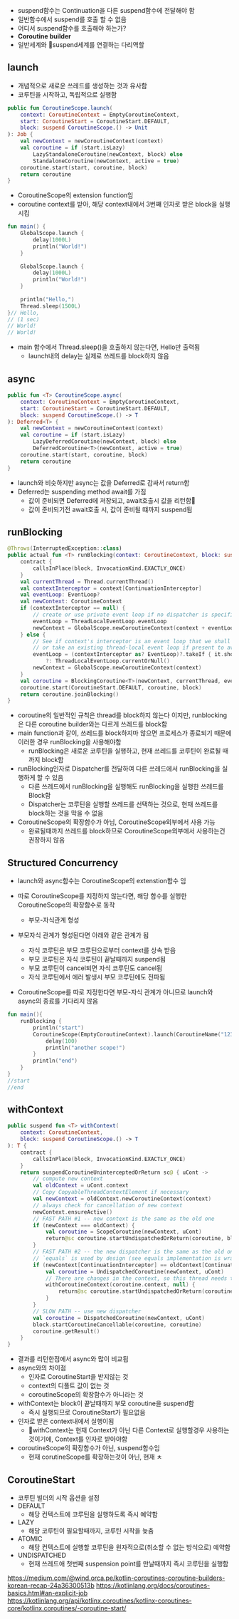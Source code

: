- suspend함수는 Continuation을 다른 suspend함수에 전달해야 함
- 일반함수에서 suspend를 호출 할 수 없음
- 어디서 suspend함수를 호출해야 하는가?
- **Coroutine builder**
- 일반세계와 suspend세계를 연결하는 다리역할

## launch
- 개념적으로 새로운 쓰레드를 생성하는 것과 유사함
- 코루틴을 시작하고, 독립적으로 실행함
```kotlin
public fun CoroutineScope.launch(  
    context: CoroutineContext = EmptyCoroutineContext,  
    start: CoroutineStart = CoroutineStart.DEFAULT,  
    block: suspend CoroutineScope.() -> Unit  
): Job {  
    val newContext = newCoroutineContext(context)  
    val coroutine = if (start.isLazy)  
        LazyStandaloneCoroutine(newContext, block) else  
        StandaloneCoroutine(newContext, active = true)  
    coroutine.start(start, coroutine, block)  
    return coroutine  
}
```
- CoroutineScope의 extension function임
- coroutine context를 받아, 해당 context내에서 3번쨰 인자로 받은 block을 실행시킴

```kotlin
fun main() {  
    GlobalScope.launch {  
        delay(1000L)  
        println("World!")  
    }  
      
    GlobalScope.launch {  
        delay(1000L)  
        println("World!")  
    }
  
    println("Hello,")  
    Thread.sleep(1500L)  
}// Hello,  
// (1 sec)  
// World!  
// World!  
```
- main 함수에서 Thread.sleep()을 호출하지 않는다면, Hello만 출력됨
	- launch내의 delay는 실제로 쓰레드를 block하지 않음

## async
```kotlin
public fun <T> CoroutineScope.async(  
    context: CoroutineContext = EmptyCoroutineContext,  
    start: CoroutineStart = CoroutineStart.DEFAULT,  
    block: suspend CoroutineScope.() -> T  
): Deferred<T> {  
    val newContext = newCoroutineContext(context)  
    val coroutine = if (start.isLazy)  
        LazyDeferredCoroutine(newContext, block) else  
        DeferredCoroutine<T>(newContext, active = true)  
    coroutine.start(start, coroutine, block)  
    return coroutine  
}
```
- launch와 비슷하지만 async는 값을 Deferred로 감싸서 return함
- Deferred는 suspending method await를 가짐
	- 값이 준비되면 Deferred에 저장되고, await호출시 값을 리턴함
	- 값이 준비되기전 await호출 시, 값이 준비될 떄까지 suspend됨

## runBlocking
```kotlin
@Throws(InterruptedException::class)  
public actual fun <T> runBlocking(context: CoroutineContext, block: suspend CoroutineScope.() -> T): T {  
    contract {  
        callsInPlace(block, InvocationKind.EXACTLY_ONCE)  
    }  
    val currentThread = Thread.currentThread()  
    val contextInterceptor = context[ContinuationInterceptor]  
    val eventLoop: EventLoop?  
    val newContext: CoroutineContext  
    if (contextInterceptor == null) {  
        // create or use private event loop if no dispatcher is specified  
        eventLoop = ThreadLocalEventLoop.eventLoop  
        newContext = GlobalScope.newCoroutineContext(context + eventLoop)  
    } else {  
        // See if context's interceptor is an event loop that we shall use (to support TestContext)  
        // or take an existing thread-local event loop if present to avoid blocking it (but don't create one)        
        eventLoop = (contextInterceptor as? EventLoop)?.takeIf { it.shouldBeProcessedFromContext() }  
            ?: ThreadLocalEventLoop.currentOrNull()  
        newContext = GlobalScope.newCoroutineContext(context)  
    }  
    val coroutine = BlockingCoroutine<T>(newContext, currentThread, eventLoop)  
    coroutine.start(CoroutineStart.DEFAULT, coroutine, block)  
    return coroutine.joinBlocking()  
}
```
- coroutine의 일반적인 규칙은 thread를 block하지 않는다 이지만, runblocking은 다른 coroutine builder와는 다르게 쓰레드를 block함
- main function과 같이, 쓰레드를 block하지마 않으면 프로세스가 종료되기 때문에 이러한 경우 runBlocking을 사용해야함
	- runBlocking은 새로운 코루틴을 실행하고, 현재 쓰레드를 코루틴이 완료될 때 까지 block함
- runBlocking인자로 Dispatcher를 전달하여 다른 쓰레드에서 runBlocking을 실행하게 할 수 있음
	- 다른 쓰레드에서 runBlocking을 실행해도 runBlocking을 실행한 쓰레드를 Block함
	- Dispatcher는 코루틴을 실행할 쓰레드를 선택하는 것으로, 현재 쓰레드를 block하는 것을 막을 수 없음
- CoroutineScope의 확장함수가 아님, CoroutineScope외부에서 사용 가능
	- 완료될때까지 쓰레드를 block하므로 CoroutineScope외부에서 사용하는건 권장하지 않음

## Structured Concurrency
- launch와 async함수는 CoroutineScope의 extenstion함수 임
- 따로 CoroutineScope를 지정하지 않는다면, 해당 함수를 실행한 CoroutineScope의 확장함수로 동작
	- 부모-자식관계 형성
- 부모자식 관계가 형성된다면 아래와 같은 관계가 됨
	- 자식 코루틴은 부모 코루틴으로부터 context를 상속 받음
	- 부모 코루틴은 자식 코루틴이 끝날때까지 suspend됨
	- 부모 코루틴이 cancel되면 자식 코루틴도 cancel됨
	- 자식 코루틴에서 에러 발생시 부모 코루틴에도 전파됨

- CoroutineScope를 따로 지정한다면 부모-자식 관계가 아니므로 launch와 async의 종료를 기다리지 않음
```kotlin
fun main(){  
    runBlocking {  
        println("start")  
        CoroutineScope(EmptyCoroutineContext).launch(CoroutineName("123")) {  
            delay(100)  
            println("another scope!")  
        }  
        println("end")  
    }  
}
//start  
//end
```

## withContext

```kotlin
public suspend fun <T> withContext(  
    context: CoroutineContext,  
    block: suspend CoroutineScope.() -> T  
): T {  
    contract {  
        callsInPlace(block, InvocationKind.EXACTLY_ONCE)  
    }  
    return suspendCoroutineUninterceptedOrReturn sc@ { uCont ->  
        // compute new context  
        val oldContext = uCont.context  
        // Copy CopyableThreadContextElement if necessary  
        val newContext = oldContext.newCoroutineContext(context)  
        // always check for cancellation of new context  
        newContext.ensureActive()  
        // FAST PATH #1 -- new context is the same as the old one  
        if (newContext === oldContext) {  
            val coroutine = ScopeCoroutine(newContext, uCont)  
            return@sc coroutine.startUndispatchedOrReturn(coroutine, block)  
        }  
        // FAST PATH #2 -- the new dispatcher is the same as the old one (something else changed)  
        // `equals` is used by design (see equals implementation is wrapper context like ExecutorCoroutineDispatcher)        
        if (newContext[ContinuationInterceptor] == oldContext[ContinuationInterceptor]) {  
            val coroutine = UndispatchedCoroutine(newContext, uCont)  
            // There are changes in the context, so this thread needs to be updated  
            withCoroutineContext(coroutine.context, null) {  
                return@sc coroutine.startUndispatchedOrReturn(coroutine, block)  
            }  
        }  
        // SLOW PATH -- use new dispatcher  
        val coroutine = DispatchedCoroutine(newContext, uCont)  
        block.startCoroutineCancellable(coroutine, coroutine)  
        coroutine.getResult()  
    }  
}
```

- 결과를 리턴한점에서 async와 많이 비교됨
- async와의 차이점
	- 인자로 CoroutineStart을 받지않는 것
	- context의 디폴트 값이 없는 것
	- coroutineScope의 확장함수가 아니라는 것
- withContext는 block이 끝날때까지 부모 coroutine을 suspend함
	- 즉시 실행되므로 CoroutineStart가 필요없음
- 인자로 받은 context내에서 실행이됨
	- withContext는 현재 Context가 아닌 다른 Context로 실행할경우 사용하는것이기에, Context를 인자로 받아야함
- coroutineScope의 확장함수가 아닌, suspend함수임
	- 현재 corutineScope를 확장하는것이 아닌, 현재 ㅊ
## CoroutineStart
- 코루틴 빌더의 시작 옵션을 설정
- DEFAULT 
	- 해당 컨텍스트에 코루틴을 실행하도록 즉시 예약함
- LAZY
	- 해당 코루틴이 필요할때까지, 코루틴 시작을 늦춤
- ATOMIC 
	- 해당 컨텍스트에 실행할 코루틴을 원자적으로(취소할 수 없는 방식으로) 예약함
- UNDISPATCHED
	- 현재 쓰레드애 첫번째 suspension point를 만날때까지 즉시 코루틴을 실행함

https://medium.com/@wind.orca.pe/kotlin-coroutines-coroutine-builders-korean-recap-24a36300513b
https://kotlinlang.org/docs/coroutines-basics.html#an-explicit-job
https://kotlinlang.org/api/kotlinx.coroutines/kotlinx-coroutines-core/kotlinx.coroutines/-coroutine-start/